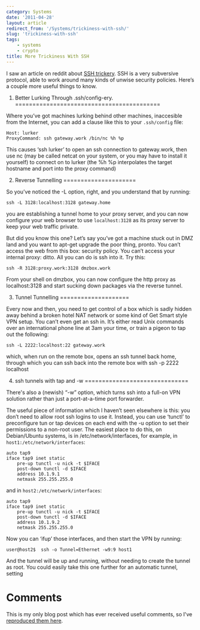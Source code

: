 ```yaml
---
category: Systems
date: '2011-04-28'
layout: article
redirect_from: '/Systems/trickiness-with-ssh/'
slug: 'trickiness-with-ssh'
tags:
    - systems
    - crypto
title: More Trickiness With SSH
---
```


I saw an article on reddit about [SSH
trickery](http://codytaylor.org/?p=13988). SSH is a very subversive
protocol, able to work around many kinds of unwise security policies.
Here’s a couple more useful things to know.

1. Better Lurking Through .ssh/config-ery.
==========================================

Where you’ve got machines lurking behind other machines, inaccesible
from the Internet, you can add a clause like this to your `.ssh/config`
file:

    Host: lurker
    ProxyCommand: ssh gateway.work /bin/nc %h %p

This causes ‘ssh lurker’ to open an ssh connection to gateway.work, then
use nc (may be called netcat on your system, or you may have to install
it yourself) to connect on to lurker (the %h %p interpolates the target
hostname and port into the proxy command)

2. Reverse Tunnelling
=====================

So you’ve noticed the -L option, right, and you understand that by
running:

    ssh -L 3128:localhost:3128 gateway.home

you are establishing a tunnel home to your proxy server, and you can now
configure your web browser to use `localhost:3128` as its proxy server
to keep your web traffic private.

But did you know this one? Let’s say you’ve got a machine stuck out in
DMZ land and you want to apt-get upgrade the poor thing, pronto. You
can’t access the web from this box: security policy. You can’t access
your internal proxy: ditto. All you can do is ssh into it. Try this:

    ssh -R 3128:proxy.work:3128 dmzbox.work

From your shell on dmzbox, you can now configure the http proxy as
localhost:3128 and start sucking down packages via the reverse tunnel.

3. Tunnel Tunnelling
====================

Every now and then, you need to get control of a box which is sadly
hidden away behind a broken hotel NAT network or some kind of Get Smart
style VPN setup. You can’t even get an ssh in. It’s either read Unix
commands over an international phone line at 3am your time, or train a
pigeon to tap out the following:

    ssh -L 2222:localhost:22 gateway.work

which, when run on the remote box, opens an ssh tunnel back home,
through which you can ssh back into the remote box with ssh -p 2222
localhost

4. ssh tunnels with tap and -w
==============================

There's also a (newish) “-w” option, which turns ssh into a full-on VPN
solution rather than just a port-at-a-time port forwarder.

The useful piece of information which I haven’t seen elsewhere is this:
you don’t need to allow root ssh logins to use it. Instead, you can use
‘tunctl’ to preconfigure tun or tap devices on each end with the -u
option to set their permissions to a non-root user. The easiest place to
do this, on Debian/Ubuntu systems, is in /etc/network/interfaces, for
example, in `host1:/etc/network/interfaces`:

    auto tap9
    iface tap9 inet static
        pre-up tunctl -u nick -t $IFACE
        post-down tunctl -d $IFACE
        address 10.1.9.1
        netmask 255.255.255.0

and in `host2:/etc/network/interfaces`:

    auto tap9
    iface tap9 inet static 
        pre-up tunctl -u nick -t $IFACE
        post-down tunctl -d $IFACE
        address 10.1.9.2
        netmask 255.255.255.0

Now you can ‘ifup’ those interfaces, and then start the VPN by running:

    user@host2$  ssh -o Tunnel=Ethernet -w9:9 host1

And the tunnel will be up and running, without needing to create the
tunnel as root. You could easily take this one further for an automatic
tunnel, setting

Comments
========

This is my only blog post which has ever received useful comments, so
I've [reproduced them here](../trickiness-with-ssh-comments/).
